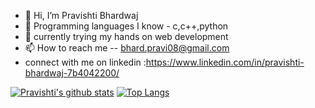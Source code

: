 - 👋 Hi, I’m Pravishti Bhardwaj
- 👀 Programming languages I know - c,c++,python
- 👀 currently trying my hands on web development
- 📫 How to reach me -- bhard.pravi08@gmail.com
-    connect with me on linkedin :https://www.linkedin.com/in/pravishti-bhardwaj-7b4042200/

[![Pravishti's github stats](https://github-readme-stats.vercel.app/api?username=pravishtibhardwaj&count_private=true&show_icons=true&theme=radical&hide_rank=false)](https://github.com/anuraghazra/github-readme-stats)
[![Top Langs](https://github-readme-stats.vercel.app/api/top-langs/?username=pravishtibhardwaj)](https://github.com/anuraghazra/github-readme-stats)


<!---
pravishtibhardwaj/pravishtibhardwaj is a ✨ special ✨ repository because its `README.md` (this file) appears on your GitHub profile.
You can click the Preview link to take a look at your changes.
--->
